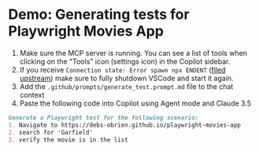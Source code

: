 # Demo: Generating tests for Playwright Movies App

1. Make sure the MCP server is running. You can see a list of tools when clicking on the "Tools" icon (settings icon) in the Copilot sidebar.
  1. If you receive `Connection state: Error spawn npx ENOENT` ([filed upstream](https://github.com/microsoft/vscode-copilot-release/issues/9779)) make sure to fully shutdown VSCode and start it again.
2. Add the `.github/prompts/generate_test.prompt.md` file to the chat context
3. Paste the following code into Copilot using Agent mode and Claude 3.5
  ```md
  Generate a Playwright test for the following scenario:
  1. Navigate to https://debs-obrien.github.io/playwright-movies-app
  2. search for 'Garfield'
  3. verify the movie is in the list
  ```

